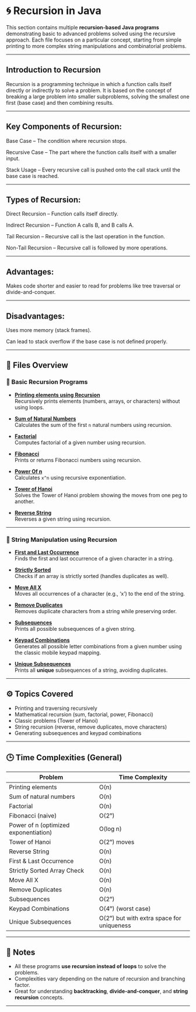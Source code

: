 # 🌀 Recursion in Java

This section contains multiple **recursion-based Java programs** demonstrating basic to advanced problems solved using the recursive approach. Each file focuses on a particular concept, starting from simple printing to more complex string manipulations and combinatorial problems.

---

## Introduction to Recursion

Recursion is a programming technique in which a function calls itself directly or indirectly to solve a problem.
It is based on the concept of breaking a large problem into smaller subproblems, solving the smallest one first (base case) and then combining results.

---

## Key Components of Recursion:

Base Case – The condition where recursion stops.

Recursive Case – The part where the function calls itself with a smaller input.

Stack Usage – Every recursive call is pushed onto the call stack until the base case is reached.

---

## Types of Recursion:

Direct Recursion – Function calls itself directly.

Indirect Recursion – Function A calls B, and B calls A.

Tail Recursion – Recursive call is the last operation in the function.

Non-Tail Recursion – Recursive call is followed by more operations.

---

## Advantages:

Makes code shorter and easier to read for problems like tree traversal or divide-and-conquer.

---

## Disadvantages:

Uses more memory (stack frames).

Can lead to stack overflow if the base case is not defined properly.

---

## 📂 Files Overview

### 🔹 Basic Recursion Programs
- **[Printing elements using Recursion](PrintRecurssion.java)**  
  Recursively prints elements (numbers, arrays, or characters) without using loops.

- **[Sum of Natural Numbers](SumOfNaturalNumbers.java)**  
  Calculates the sum of the first `n` natural numbers using recursion.

- **[Factorial](Factorial.java)**  
  Computes factorial of a given number using recursion.

- **[Fibonacci](Fibonacci.java)**  
  Prints or returns Fibonacci numbers using recursion.

- **[Power Of n](PowerOfn.java)**  
  Calculates `x^n` using recursive exponentiation.

- **[Tower of Hanoi](TowerOfHanoi.java)**  
  Solves the Tower of Hanoi problem showing the moves from one peg to another.

- **[Reverse String](ReverseString.java)**  
  Reverses a given string using recursion.

---

### 🔹 String Manipulation using Recursion
- **[First and Last Occurrence](FirstLastOccurrence.java)**  
  Finds the first and last occurrence of a given character in a string.

- **[Strictly Sorted](StrictlySorted.java)**  
  Checks if an array is strictly sorted (handles duplicates as well).

- **[Move All X](MoveAllX.java)**  
  Moves all occurrences of a character (e.g., ‘x’) to the end of the string.

- **[Remove Duplicates](RemoveDuplicates.java)**  
  Removes duplicate characters from a string while preserving order.

- **[Subsequences](Subsequences.java)**  
  Prints all possible subsequences of a given string.

- **[Keypad Combinations](KeypadCombinations.java)**  
  Generates all possible letter combinations from a given number using the classic mobile keypad mapping.

- **[Unique Subsequences](UniqueSubsequences.java)**  
  Prints all **unique** subsequences of a string, avoiding duplicates.

---

## ⚙️ Topics Covered
- Printing and traversing recursively  
- Mathematical recursion (sum, factorial, power, Fibonacci)  
- Classic problems (Tower of Hanoi)  
- String recursion (reverse, remove duplicates, move characters)  
- Generating subsequences and keypad combinations  

---

## 🕒 Time Complexities (General)
| Problem | Time Complexity |
|----------|-----------------|
| Printing elements | O(n) |
| Sum of natural numbers | O(n) |
| Factorial | O(n) |
| Fibonacci (naive) | O(2ⁿ) |
| Power of n (optimized exponentiation) | O(log n) |
| Tower of Hanoi | O(2ⁿ) moves |
| Reverse String | O(n) |
| First & Last Occurrence | O(n) |
| Strictly Sorted Array Check | O(n) |
| Move All X | O(n) |
| Remove Duplicates | O(n) |
| Subsequences | O(2ⁿ) |
| Keypad Combinations | O(4ⁿ) (worst case) |
| Unique Subsequences | O(2ⁿ) but with extra space for uniqueness |

---

## 📝 Notes
- All these programs **use recursion instead of loops** to solve the problems.  
- Complexities vary depending on the nature of recursion and branching factor.  
- Great for understanding **backtracking**, **divide-and-conquer**, and **string recursion** concepts.

---
